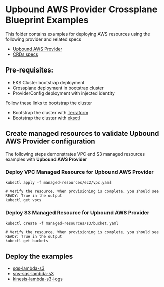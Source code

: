 # Upbound AWS Provider Crossplane Blueprint Examples
This folder contains examples for deploying AWS resources using the following provider and related specs

- [Upbound AWS Provider](https://github.com/upbound/provider-aws)
- [CRDs specs](https://marketplace.upbound.io/providers/upbound/provider-aws/)

## Pre-requisites:
 - EKS Cluster bootstrap deployment
 - Crossplane deployment in bootstrap cluster
 - ProviderConfig deployment with injected identity

Follow these links to bootstrap the cluster
- Bootstrap the cluster with [Terraform](../../bootstrap/terraform/README.md)
- Bootstrap the cluster with [eksctl](../../bootstrap/eksctl/README.md)


## Create managed resources to validate Upbound AWS Provider configuration
The following steps demonstrates VPC end S3 managed resources examples with **Upbound AWS Provider**


### Deploy VPC Managed Resource for Upbound AWS Provider

```shell
kubectl apply -f managed-resources/ec2/vpc.yaml

# Verify the resource. When provisioning is complete, you should see READY: True in the output
kubectl get vpcs
```

### Deploy S3 Managed Resource for Upbound AWS Provider
```shell
kubectl create -f managed-resources/s3/bucket.yaml

# Verify the resource. When provisioning is complete, you should see READY: True in the output
kubectl get buckets
```

## Deploy the examples

- [sqs-lambda-s3](composite-resources/serverless-examples/sqs-lambda-s3/README.md)
- [sns-sqs-lambda-s3](composite-resources/serverless-examples/sns-sqs-lambda-s3/README.md)
- [kinesis-lambda-s3-logs](composite-resources/serverless-examples/kinesis-lambda-s3-logs/README.md)
